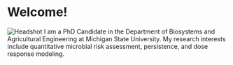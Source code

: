 # Welcome!

![Headshot](https://github.com/KJaneD/KJaneD.github.io/docs/assets/headshot_KD.png)
I am a PhD Candidate in the Department of Biosystems and Agricultural Engineering at Michigan State University. My research interests include quantitative microbial risk assessment, persistence, and dose response modeling. 

